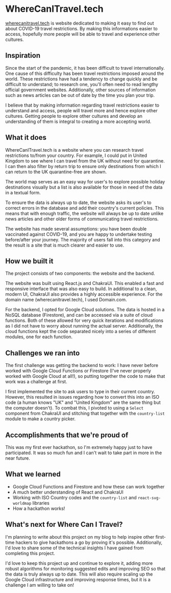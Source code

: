 # WhereCanITravel.tech

[wherecanitravel.tech](https://wherecanitravel.tech) is website dedicated to making it easy to find out about COVID-19 travel restrictions. By making this informations easier to access, hopefully more people will be able to travel and experience other cultures.

## Inspiration

Since the start of the pandemic, it has been difficult to travel internationally. One cause of this difficulty has been travel restrictions imposed around the world. These restrictions have had a tendency to change quickly and be difficult to understand; to research one, you'll often need to read lengthy official government websites. Additionally, other sources of information such as news articles can be out of date by the time you plan your trip.

I believe that by making information regarding travel restrictions easier to understand and access, people will travel more and hence explore other cultures. Getting people to explore other cultures and develop an understanding of them is integral to creating a more accepting world.

## What it does

WhereCanITravel.tech is a website where you can research travel restrictions to/from your country. For example, I could put in United Kingdom to see where I can travel from the UK without need for quarantine. I can then also filter by return trip to ensure only destinations from which I can return to the UK quarantine-free are shown.

The world map serves as an easy way for user's to explore possible holiday destinations visually but a list is also available for those in need of the data in a textual form.

To ensure the data is always up to date, the website asks its user's to correct errors in the database and add their country's current policies. This means that with enough traffic, the website will always be up to date unlike news articles and other older forms of communicating travel restrictions.

The website has made several assumptions: you have been double vaccinated against COVID-19, and you are happy to undertake testing before/after your journey. The majority of users fall into this category and the result is a site that is much clearer and easier to use.

## How we built it

The project consists of two components: the website and the backend.

The website was built using React.js and ChakraUI. This enabled a fast and responsive interface that was also easy to build. In additional to a clean, modern UI, ChakraUI also provides a highly accessible experience. For the domain name (wherecanitravel.tech), I used Domain.com.

For the backend, I opted for Google Cloud solutions. The data is hosted in a NoSQL database (Firestore), and can be accessed via a suite of cloud functions. Both of these allowed for very quick iterations and modifications as I did not have to worry about running the actual server. Additionally, the cloud functions kept the code separated nicely into a series of different modules, one for each function.

## Challenges we ran into

The first challenge was getting the backend to work: I have never before worked with Google Cloud Functions or Firestore (I've never properly worked with Google Cloud at all!), so putting together the code to make that work was a challenge at first.

I first implemented the site to ask users to type in their current country. However, this resulted in issues regarding how to convert this into an ISO code (a human knows "UK" and "United Kingdom" are the same thing but the computer doesn't). To combat this, I pivoted to using a `Select` component from ChakraUI and stitching that together with the `country-list` module to make a country picker.

## Accomplishments that we're proud of

This was my first ever hackathon, so I'm extremely happy just to have participated. It was so much fun and I can't wait to take part in more in the near future.

## What we learned

- Google Cloud Functions and Firestore and how these can work together
- A much better understanding of React and ChakraUI
- Working with ISO Country codes and the `country-list` and `react-svg-worldmap` libraries
- How a hackathon works!

## What's next for Where Can I Travel?

I'm planning to write about this project on my blog to help inspire other first-time hackers to give hackathons a go by proving it's possible. Additionally, I'd love to share some of the technical insights I have gained from completing this project.

I'd love to keep this project up and continue to explore it, adding more robust algorithms for monitoring suggested edits and improving SEO so that the data is truly always up to date. This will also require scaling up the Google Cloud infrastructure and improving response times, but it is a challenge I am willing to take on!
